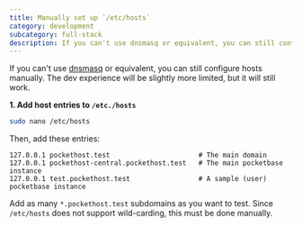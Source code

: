 ```yaml
---
title: Manually set up `/etc/hosts`
category: development
subcategory: full-stack
description: If you can't use dnsmasq or equivalent, you can still configure hosts manually.
---
```


If you can't use [dnsmasq](/docs/development/full-stack/dnsmasq/) or equivalent, you can still configure hosts manually. The dev experience will be slightly more limited, but it will still work.

**1. Add host entries to `/etc./hosts`**

```bash
sudo nano /etc/hosts
```

Then, add these entries:

```
127.0.0.1 pockethost.test                      # The main domain
127.0.0.1 pockethost-central.pockethost.test   # The main pocketbase instance
127.0.0.1 test.pockethost.test                 # A sample (user) pocketbase instance
```

Add as many `*.pockethost.test` subdomains as you want to test. Since `/etc/hosts` does not support wild-carding, this must be done manually.
